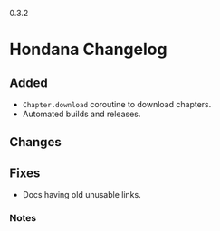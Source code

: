 0.3.2

# Hondana Changelog

## Added
- `Chapter.download` coroutine to download chapters.
- Automated builds and releases.

## Changes

## Fixes
- Docs having old unusable links.

### Notes
